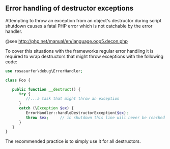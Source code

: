 Error handling of destructor exceptions
---------------------------------------

Attempting to throw an exception from an object's destructor during script shutdown causes a fatal PHP error which is not catchable by the error handler.

@see http://php.net/manual/en/language.oop5.decon.php

To cover this situations with the frameworks regular error handling it is required to wrap destructors that might throw exceptions with the following code:

```php
use rosasurfer\debug\ErrorHandler;

class Foo {

   public function __destruct() {
      try {
         //...a task that might throw an exception
      }
      catch (\Exception $ex) {
         ErrorHandler::handleDestructorException($ex);
         throw $ex;     // in shutdown this line will never be reached
      }
   }
}
```
The recommended practice is to simply use it for all destructors.
